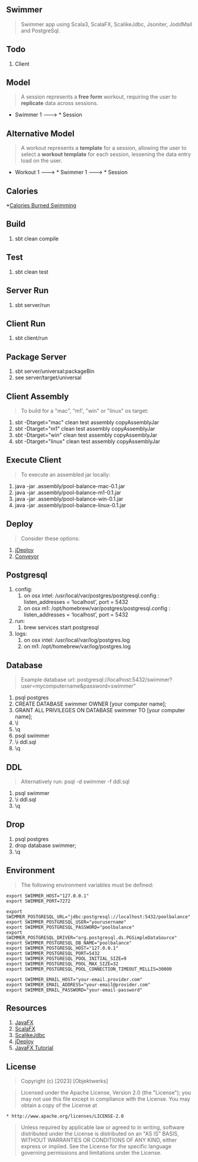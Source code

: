 Swimmer
-------
>Swimmer app using Scala3, ScalaFX, ScalikeJdbc, Jsoniter, JoddMail and PostgreSql.

Todo
----
1. Client

Model
-----
>A session represents a **free form** workout, requiring the user to **replicate** data across sessions.
* Swimmer 1 ---> * Session

Alternative Model
-----------------
>A workout represents a **template** for a session, allowing the user to select a **workout template**
>for each session, lessening the data entry load on the user.
* Workout 1 ---> * Swimmer 1 ---> * Session

Calories
--------
*[Calories Burned Swimming](https://www.calculatorpro.com/calculator/calories-burned-swimming-calculator/)
   
Build
-----
1. sbt clean compile

Test
----
1. sbt clean test

Server Run
----------
1. sbt server/run

Client Run
----------
1. sbt client/run

Package Server
--------------
1. sbt server/universal:packageBin
2. see server/target/universal

Client Assembly
---------------
>To build for a "mac", "m1', "win" or "linux" os target:
1. sbt -Dtarget="mac" clean test assembly copyAssemblyJar
2. sbt -Dtarget="m1" clean test assembly copyAssemblyJar
3. sbt -Dtarget="win" clean test assembly copyAssemblyJar
4. sbt -Dtarget="linux" clean test assembly copyAssemblyJar

Execute Client
--------------
>To execute an assembled jar locally:
1. java -jar .assembly/pool-balance-mac-0.1.jar
2. java -jar .assembly/pool-balance-m1-0.1.jar
3. java -jar .assembly/pool-balance-win-0.1.jar
4. java -jar .assembly/pool-balance-linux-0.1.jar

Deploy
------
>Consider these options:
1. [jDeploy](https://www.npmjs.com/package/jdeploy)
2. [Conveyor](https://hydraulic.software/index.html)

Postgresql
----------
1. config:
    1. on osx intel: /usr/local/var/postgres/postgresql.config : listen_addresses = ‘localhost’, port = 5432
    2. on osx m1: /opt/homebrew/var/postgres/postgresql.config : listen_addresses = ‘localhost’, port = 5432
2. run:
    1. brew services start postgresql
3. logs:
    1. on osx intel: /usr/local/var/log/postgres.log
    2. on m1: /opt/homebrew/var/log/postgres.log

Database
--------
>Example database url: postgresql://localhost:5432/swimmer?user=mycomputername&password=swimmer"
1. psql postgres
2. CREATE DATABASE swimmer OWNER [your computer name];
3. GRANT ALL PRIVILEGES ON DATABASE swimmer TO [your computer name];
4. \l
5. \q
6. psql swimmer
7. \i ddl.sql
8. \q

DDL
---
>Alternatively run: psql -d swimmer -f ddl.sql
1. psql swimmer
2. \i ddl.sql
3. \q

Drop
----
1. psql postgres
2. drop database swimmer;
3. \q

Environment
-----------
>The following environment variables must be defined:
```
export SWIMMER_HOST="127.0.0.1"
export SWIMMER_PORT=7272

export SWIMMER_POSTGRESQL_URL="jdbc:postgresql://localhost:5432/poolbalance"
export SWIMMER_POSTGRESQL_USER="yourusername"
export SWIMMER_POSTGRESQL_PASSWORD="poolbalance"
export SWIMMER_POSTGRESQL_DRIVER="org.postgresql.ds.PGSimpleDataSource"
export SWIMMER_POSTGRESQL_DB_NAME="poolbalance"
export SWIMMER_POSTGRESQL_HOST="127.0.0.1"
export SWIMMER_POSTGRESQL_PORT=5432
export SWIMMER_POSTGRESQL_POOL_INITIAL_SIZE=9
export SWIMMER_POSTGRESQL_POOL_MAX_SIZE=32
export SWIMMER_POSTGRESQL_POOL_CONNECTION_TIMEOUT_MILLIS=30000

export SWIMMER_EMAIL_HOST="your-email.provider.com"
export SWIMMER_EMAIL_ADDRESS="your-email@provider.com"
export SWIMMER_EMAIL_PASSWORD="your-email-password"
```

Resources
---------
1. [JavaFX](https://openjfx.io/index.html)
2. [ScalaFX](http://www.scalafx.org/)
3. [ScalikeJdbc](http://scalikejdbc.org/)
4. [jDeploy](https://www.jdeploy.com/)
5. [JavaFX Tutorial](https://jenkov.com/tutorials/javafx/index.html)

License
-------
>Copyright (c) [2023] [Objektwerks]

>Licensed under the Apache License, Version 2.0 (the "License");
you may not use this file except in compliance with the License.
You may obtain a copy of the License at

    * http://www.apache.org/licenses/LICENSE-2.0

>Unless required by applicable law or agreed to in writing, software
distributed under the License is distributed on an "AS IS" BASIS,
WITHOUT WARRANTIES OR CONDITIONS OF ANY KIND, either express or implied.
See the License for the specific language governing permissions and
limitations under the License.